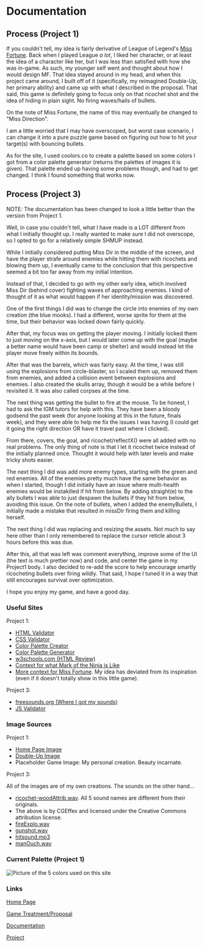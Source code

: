 # Documentation

## Process (Project 1)
If you couldn't tell, my idea is fairly derivative of League of Legend's [Miss Fortune]("https://leagueoflegends.fandom.com/wiki/Miss_Fortune").  Back when I played League *a lot*, I liked her character, or at least the idea of a character like her, but I was less than satisfied with how she was in-game.  As such, my younger self went and thought about how I would design MF. That idea stayed around in my head, and when this project came around, I built off of it (specifically, my reimagined Double-Up, her primary ability) and came up with what I described in the proposal.  That said, this game is definitely going to focus only on that ricochet shot and the idea of hiding in plain sight.  No firing waves/hails of bullets.

On the note of Miss Fortune, the name of this may eventually be changed to "Miss Direction".

I am a little worried that I may have overscoped, but worst case scenario, I can change it into a pure puzzle game based on figuring out how to hit your target(s) with bouncing bullets.

As for the site, I used coolors.co to create a palette based on some colors I got from a color palette generator (returns the palettes of images it is given).  That palette ended up having some problems though, and had to get changed.  I think I found something that works now.

## Process (Project 3)

NOTE: The documentation has been changed to look a little better than the version from Project 1.

Well, in case you couldn't tell, what I have made is a LOT different from what I initially thought up.  I really wanted to make sure I did not overscope, so I opted to go for a relatively simple SHMUP instead.

While I initially considered putting Miss Dir in the middle of the screen, and have the player strafe around enemies while hitting them with ricochets and blowing them up, I eventually came to the conclusion that this perspective seemed a bit too far away from my initial intention.

Instead of that, I decided to go with my other early idea, which involved Miss Dir (behind cover) fighting waves of approaching enemies.  I kind of thought of it as what would happen if her identity/mission was discovered.

One of the first things I did was to change the circle into enemies of my own creation (the blue mooks).  I had a different, worse sprite for them at the time, but their behavior was locked down fairly quickly.

After that, my focus was on getting the player moving.  I initially locked them to just moving on the x-axis, but I would later come up with the goal (maybe a better name would have been camp or shelter) and would instead let the player move freely within its bounds.

After that was the barrels, which was fairly easy.  At the time, I was still using the explosions from circle-blaster, so I scaled them up, removed them from enemies, and added a collision event between explosions and enemies.  I also created the skulls array, though it would be a while before I revisited it.  It was also called corpses at the time.

The next thing was getting the bullet to fire at the mouse.  To be honest, I had to ask the IGM tutors for help with this.  They have been a bloody godsend the past week (for anyone looking at this in the future, finals week), and they were able to help me fix the issues I was having (I could get it going the right direction OR have it travel past where I clicked).

From there, covers, the goal, and ricochet/reflectX() were all added with no real problems.  The only thing of note is that I let it ricochet twice instead of the initially planned once.  Thought it would help with later levels and make tricky shots easier.

The next thing I did was add more enemy types, starting with the green and red enemies.  All of the enemies pretty much have the same behavior as when I started, though I did initially have an issue where multi-health enemies would be instakilled if hit from below.  By adding straight(e) to the ally bullets I was able to just despawn the bullets if they hit from below, avoiding this issue. On the note of bullets, when I added the enemyBullets, I initially made a mistake that resulted in missDir firing them and killing herself.

The next thing I did was replacing and resizing the assets. Not much to say here other than I only remembered to replace the cursor reticle about 3 hours before this was due.

After this, all that was left was comment everything, improve some of the UI (the text is much prettier now) and code, and center the game in my Project1 body.  I also decided to re-add the score to help encourage smartly ricocheting bullets over firing wildly.  That said, I hope I tuned it in a way that still encourages survival over optimization.

I hope you enjoy my game, and have a good day.

### Useful Sites
Project 1:
* [HTML Validator](https://html5.validator.nu/)
* [CSS Validator](https://jigsaw.w3.org/css-validator/)
* [Color Palette Creator](https://coolors.co/)
* [Color Palette Generator](http://www.cssdrive.com/imagepalette/index.php)
* [w3schools.com (HTML Review)](https://www.w3schools.com/)
* [Context for what Mark of the Ninja is Like](https://www.klei.com/games/mark-ninja)
* [More context for Miss Fortune](https://na.leagueoflegends.com/en/site/bilgewater/#story-2-part-3). My idea has deviated from its inspiration (even if it doesn't totally show in this little game).

Project 3:
* [freesounds.org (Where I got my sounds)](https://freesound.org/)
* [JS Validator](https://esprima.org/demo/validate.html)

### Image Sources
Project 1:
* [Home Page Image](https://fire-force.fandom.com/wiki/Ricochet_Control)
* [Double-Up Image](https://www.youtube.com/watch?v=gZ4QiB-epAE)
* Placeholder Game Image: My personal creation. Beauty incarnate.

Project 3:

All of the images are of my own creations.  The sounds on the other hand...
* [ricochet-woodAttrib.wav](https://freesound.org/people/CGEffex/sounds/96636/).  All 5 sound names are different from their originals.
* The above is by CGEffex and licensed under the Creative Commons attribution license.
* [fireExplo.wav](https://freesound.org/people/HighPixel/sounds/431174/)
* [gunshot.wav](https://freesound.org/people/Shades/sounds/37236/)
* [hitsound.mp3](https://freesound.org/people/Raclure/sounds/458867/)
* [manOuch.wav](https://freesound.org/people/Under7dude/sounds/163441/)

### Current Palette (Project 1)
![Picture of the 5 colors used on this site]("/c6532f-dddddd-483526-514d5e-891b13.png" "Picture of the 5 colors used on this site")

### Links
[Home Page](index.html)

[Game Treatment/Proposal](proposal.html)

[Documentation](documentation.html)

[Project](project.html)
